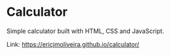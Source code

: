 # Calculator

Simple calculator built with HTML, CSS and JavaScript.

Link: https://ericjmoliveira.github.io/calculator/
